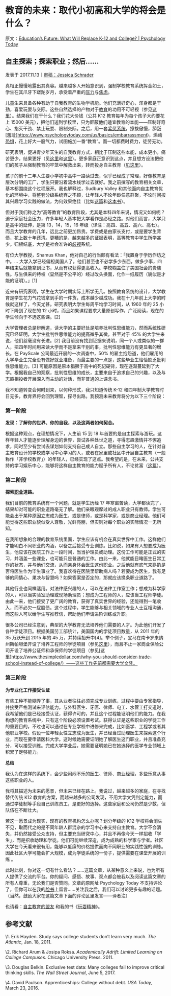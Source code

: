# 教育的未来：取代小初高和大学的将会是什么？

原文：[Education’s Future: What Will Replace K-12 and College? | Psychology Today](https://www.psychologytoday.com/us/blog/freedom-learn/201711/education-s-future-what-will-replace-k-12-and-college)

## 自主探索；探索职业；然后……

发表于 2017.11.13｜[审稿：Jessica Schrader](https://www.psychologytoday.com/us/docs/editorial-process)

真相正慢慢地露出其真容。越来越多人开始意识到，强制学校教育系统挥金如土，学生在其爪牙下蹉跎岁月，承受着严重的[压力](https://www.psychologytoday.com/us/basics/stress)与[焦虑](https://www.psychologytoday.com/us/basics/anxiety)。

儿童生来具备各种有助于自我教育的生物学机能。他们充满好奇心，浑身都是干劲，喜爱玩耍与交际。这些自然选择的产物对于[教育](https://www.psychologytoday.com/us/basics/education)的功用不可轻视（参见[这里](https://www.psychologytoday.com/us/blog/freedom-learn/201609/biological-foundations-self-directed-education)）。结果我们在干什么？我们花大价钱（公共 K12 教育每年为每个孩子大约要花上 15000 美元），把他们送到学校里，只为屏蔽他们适宜教育的本能——压制好奇心、掐灭干劲、禁止玩耍、限制交际。之后，用一套[奖惩系统](https://www.psychologytoday.com/us/basics/punishment)，撩拨傲慢，舔舐[羞耻]https://www.psychologytoday.com/us/basics/embarrassment)，煽动[恐惧](https://www.psychologytoday.com/us/basics/fear)，花上好大一股气力，试图施加一番“教育”。而一切都费时费力，徒劳无功。

研究表明，促进青少年天生的自我教育方式，相比于压制这些本能，成本更小，痛苦更少，结果更好（见[这里](http://education.oxfordre.com/view/10.1093/acrefore/9780190264093.001.0001/acrefore-9780190264093-e-80)和[这里](https://www.amazon.com/Free-Learn-Unleashing-Instinct-Self-Reliant/dp/0465084990/ref=sr_1_1?s=books&ie=UTF8&qid=1440592828&sr=1-1&keywords=peter+gray+free+to+learn)）。更多家庭正意识到这点，并且想方设法把他们的孩子从强制教育的牢笼中解救出来，转而投身自主教育（[见这里](https://www.self-directed.org/)）。

孩子的前十二年人生要小学初中高中一路读过去，似乎已经成了常理，好像教育是层次分明的工厂，学生只要沿着流水线学过去就好。我之前撰写的教育相关文章，基本都围绕这个过程展开。我也解释过，Sudbury Valley 和其他面向自主教育优化的环境中，将整套分级系统弃之不顾，让年轻人不论年龄任意群聚，不论时间按其兴趣学习实践的做法，为何效果绝佳（比如[这篇](https://www.psychologytoday.com/us/blog/freedom-learn/200809/the-natural-environment-children-s-self-education)和[这本书](https://www.amazon.com/Free-Learn-Unleashing-Instinct-Self-Reliant/dp/0465084990/ref=sr_1_1?s=books&ie=UTF8&qid=1440592828&sr=1-1&keywords=peter+gray+free+to+learn)）。

但对于我们称之为“高等教育”的教育阶段，尤其是本科四年来说，情况又如何呢？迫于家庭社会压力，许多年轻人基本把大学看作是必经之路。对他们而言，大学只是高中的延伸，是第 13，14，15，16 年级（译注：高四、高五、高六、高七）。而且大学教育的几年，远比之前更加昂贵。学费或是由家长支付，或是要学生背债，花上数十年还清。更糟的是，越来越多的证据表明，高等教育中学生所学甚少。归根结底，大学是社会准许的[歧视](https://www.psychologytoday.com/us/basics/bias)系统。

有位大学教授，Shamus Khan，他对自己的行当颇有看法：「我置身于学历作坊之中。… 大学入学已经偏袒美国人了。他们甚至也不必学多少东西，做多少事，四年结束后就能拿到证书，从而有权获得更高收入。学校糊盖住了美国社会的贵族性。与生俱来的特权（显然是不公平的）经过改头换面，化作一纸履历（貌似是才能的证明）。」[1]

近来有研究表明，学生在大学时期实际上所学无几。按照教育系统的设计，大学教育是学生花力气花钱拿到手的一件货，成本越少越成功。我在十几年前上大学的时候就这样了，今天尤甚。研究表明大学生每周平均学习时间，从 1960 年的 25 小时下降到了现在的 12 小时，而且如果课程要求大量原创写作，广泛阅读，现在的学生倾向于不选这些课。[2]

大学管理者总是辩解道，读大学的主要好处是培养批判性思维能力，然而系统性研究已经证明，大学生批判性思维能力的提高微乎其微，甚至对于 45% 的大学生来说，他们丝毫没有长进。[2] 我目前没有找到证据来说明，同一个人或类似的一群人，把四年时间用来读大学而不是拿来干别的事，批判性思维能力有更显著的增长。在 PayScale 公司最近开展的一次调查中，50% 的雇主抱怨道，他们雇用的大学毕业生完全没有做好就业准备，而最主要的一点是，这些毕业生恰恰缺乏批判性思维能力。[3] 可能原因是原本猖獗于高中的死记硬背，现在逐渐蔓延到了大学。根据我自己的观察，批判性思维的成长，主要来自于追求自己的兴趣，以及与志趣相投者开展深入而主动的对话，而非普通的上课念书。

我不知道转变会何时到来，以何种形式，我只知道传统 K-12 和四年制大学教育时日无多，教育界将会回到理智，探寻出路。我预测未来教育将分为以下三个阶段：

### 第一阶段

 **发现：了解你的世界、你的自我，以及这两者如何契合。** 

根据这种观点，在理想情况下，人生前 15 到 18 年首要的是自主探索与游玩。这样年轻人才能逐步理解身边的世界，尝试各种处世之道，寻得志趣激情并不懈追求，同时至少有尝试去谋划如何支持自己成人自立。那些自主学习的人，在针对自主教育设计的学校或学习中心学习的人，或者在家里或社区中开展自主教育（一般称作「非学校教育」）的年轻人，已经实现了这点。我希望的是，在未来，公共支持的学习娱乐中心，能够将这样自主教育的能力赋予所有人，不论贫富（[这篇](https://www.psychologytoday.com/us/blog/freedom-learn/200909/our-social-obligation-educational-opportunity-not-coercion)）。

### 第二阶段

 **探索[职业](https://www.psychologytoday.com/us/basics/career)道路。** 

我们目前的教育系统有一个问题，就是学生历经 17 年寒窗苦读，大学都读完了，结果却对可能的职业道路毫无了解。他们亲眼观摩过的成人职业只有教师。学生可能会出于某种原因立志成为医生，或是律师，或是科学家，或是商业经理。他们可能觉得这些职业貌似受人尊敬，光鲜亮丽，但实则对每个职业的实际情况一无所知。

在我所想象的合理的教育系统里面，学生应该有机会在真实世界中工作。这样他们才能明白不同职业的内涵，以备之后接受专业训练。比如说，如果有人想要成为医生，他应该在医院工作上一段时间，当当护理员或助理。这份工作可能是正式的实习，并涵盖一些课业，也可能只是普通的工作。由此一来，他就能目睹医生日常工作的状态，并与他们交流，从而亲身体会医生这份职业。之后他就有底气来斟酌是否将医生作为毕生事业了。我喜欢待在医院里帮助病人吗？若要成为医生，我有足够的同情心、果决与智慧吗？如果答案是否定的，那就应该换条职业道路了。

其他行业也同样适用。对法律感兴趣的人，可以在法律工作室工作；想成为科学家的人，可以当实验室助理或现场助理员；想成为工程师的人，应该当工程师学徒。由此一来，他们接受了更广阔的教育，获得了真实世界的经验，还能得到一笔收入，而不必欠一屁股债。这个过程中，学生能够与相关领域的专业人士互相沟通，而这些人可以给学生写推荐信，帮助他们申请进阶训练或升职。

很多公司已经注意到，典型的大学教育无法培养他们需要的人才。为此他们开发了各种学徒项目。根据美国劳工部统计，美国国内的学徒项目数量，从 2011 年的 35 万跃升到 2015 年的 45 万，并持续抬升中[4]。举个例子，宝马在南卡罗来纳州斯帕坦堡开设了培养工程师的学徒项目（参见[这里](https://www.pbs.org/newshour/nation/why-an-apprenticeship-may-be-a-faster-ticket-to-the-american-dream-than-a-college-degree)），而且不止一家商业保险公司开设了培养公证师和承保师的学徒项目（参见[这里]https://www.thesimpledollar.com/why-you-should-consider-trade-school-instead-of-college/）——这些工作先前都需要大学文凭。

### 第三阶段

 **为专业化工作接受认证** 

有些工种不能糊弄了事，其从业者往往必须完成专业训练，过程中要由专家指导，并接受严格测试来评估能力。与外科医生、牙医、律师、电工、水管工打交道时，我希望他们是已经接受认证，获得许可的，并且这个过程能证明他们的能力。在我构想的教育系统中，只有这个阶段必须设置考试。获得认证是这些职业的学徒工作的重要目的，不过也可以通过在专业学校中进修来完成，比如医学、工程学或者其他职业学校。假设一位年轻女性立志成为医生，并已经当过助理医生来探索这个行业，而现在要申请医科大学。这时候她需要证明她了解医生这门职业，并且准备充分，可以接受训练。完成大学学业后，她需要证明她已在她选择的医学专业领域上积累了足够能力。

 **总结** 

我认为在这样的系统下，会少些闷闷不乐的医生、律师、商业经理，多些乐意从事这些职业的人。

我将其描述为未来的愿景，但未来已经在路上。我说过，越来越多的家庭，在寻找替代传统 K12 教育的方案，而越来越多的公司发现，不用大学文凭判定能力，而通过学徒制等手段自己训练员工，是更好的选择。这些家庭和公司仍然是少数，但队伍在不断壮大。

若这一愿景成为现实，现有的教育机构怎么办呢？划分年级的 K12 学校将会消失不见，取而代之的是不同年龄人群混杂的学习中心来支持自主教育。大学不会消失，并仍然接受公众支持，但主要充当研究中心，并且不再像今天一样招收「学生」，而是招收助理和学徒。他们可能继续深造，成为成熟的科学家与学者。社区大学在今天看来很有用，能够以低廉的价格提供面向不同职业的实践性强的训练。因此社区大学可能会扩大规模，成为学徒系统的一份子，提供需要在课堂开展的训练 。

此时此刻，你对这一切有什么看法？……这篇文章，从某种意义上来说，也为所有人提供了交流的平台。你的疑问、感悟、故事、观点都会被我以及阅读这篇文章的所有人尊重，无论我们是否赞同。文章的原网址 Psychology Today 不支持评论了，但你可以在我的[脸书](https://www.facebook.com/peter.gray.3572)上留言……关注我之后，我们可以讨论更多有趣的话题。（当然，鼓励大家在这篇文章下面的评论区里发言——译者注）

也请看：[自主教育的盟友](https://www.self-directed.org/) 和我的书《[玩耍精神](https://www.amazon.com/Free-Learn-Unleashing-Instinct-Self-Reliant/dp/0465084990/ref=sr_1_1?s=books&ie=UTF8&qid=1440592828&sr=1-1&keywords=peter+gray+free+to+learn)》。

## 参考文献

\1. Erik Hayden. Study says college students don’t learn very much. *The Atlantic*, Jan. 18, 2011.

\2. Richard Arum & Josipa Roksa. *Academically Adrift: Limited Learning on College Campuses*. Chicago University Press. 2011.

\3. Douglas Belkin. Exclusive test data: Many colleges fail to improve critical thinking skills. *The Wall Street Journal*, June 5, 2017.

\4. David Paulson. Apprenticeships: College without debt. *USA Today,* March 23, 2016.